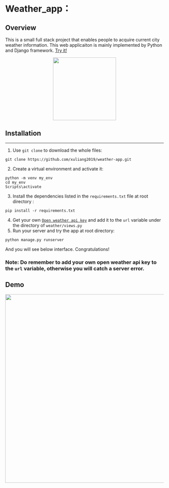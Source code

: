 # Weather_app：
## Overview
This is a small full stack project that enables people to acquire current city weather information. This web applicaiton is mainly implemented by Python and Django framework.
[Try it!](https://xuliang-weather-app.herokuapp.com/)

<div align=center> <img src="https://github.com/xuliang2019/weather_app/raw/master/weather/static/weather/img/weather_logo.jpg" width="200"> </div>

## Installation
------------
1. Use `git clone` to download the whole files:
```
git clone https://github.com/xuliang2019/weather-app.git
```
2. Create a virtual environment and activate it:
```
python -m venv my_env
cd my_env
Scripts\activate
```
3. Install the dependencies listed in the `requirements.txt` file at root directory :
```
pip install -r requirements.txt
```
4. Get your own [``Open weather api key``](https://openweathermap.org/api) and add it to the `url` variable under the directory of `weather/views.py`
5. Run your server and try the app at root directory:
```
python manage.py runserver
```
And you will see below interface. Congratulations!
### Note: Do remember to add your own open weather api key to the `url` variable, otherwise you will catch a server error.
## Demo
<div align=center> <img src="https://github.com/xuliang2019/weather_app/raw/master/weather/static/weather/img/weather_static.jpg" width="600"> </div>



